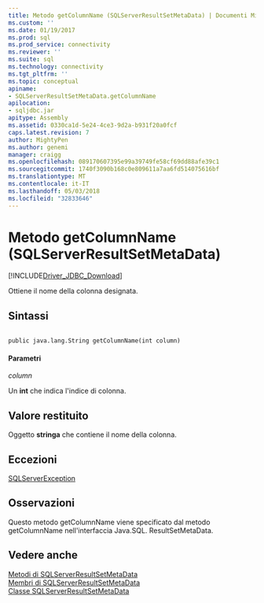 ```yaml
---
title: Metodo getColumnName (SQLServerResultSetMetaData) | Documenti Microsoft
ms.custom: ''
ms.date: 01/19/2017
ms.prod: sql
ms.prod_service: connectivity
ms.reviewer: ''
ms.suite: sql
ms.technology: connectivity
ms.tgt_pltfrm: ''
ms.topic: conceptual
apiname:
- SQLServerResultSetMetaData.getColumnName
apilocation:
- sqljdbc.jar
apitype: Assembly
ms.assetid: 0330ca1d-5e24-4ce3-9d2a-b931f20a0fcf
caps.latest.revision: 7
author: MightyPen
ms.author: genemi
manager: craigg
ms.openlocfilehash: 089170607395e99a39749fe58cf69dd88afe39c1
ms.sourcegitcommit: 1740f3090b168c0e809611a7aa6fd514075616bf
ms.translationtype: MT
ms.contentlocale: it-IT
ms.lasthandoff: 05/03/2018
ms.locfileid: "32833646"
---
```

# <a name="getcolumnname-method-sqlserverresultsetmetadata"></a>Metodo getColumnName (SQLServerResultSetMetaData)
[!INCLUDE[Driver_JDBC_Download](../../../includes/driver_jdbc_download.md)]

  Ottiene il nome della colonna designata.  
  
## <a name="syntax"></a>Sintassi  
  
```  
  
public java.lang.String getColumnName(int column)  
```  
  
#### <a name="parameters"></a>Parametri  
 *column*  
  
 Un **int** che indica l'indice di colonna.  
  
## <a name="return-value"></a>Valore restituito  
 Oggetto **stringa** che contiene il nome della colonna.  
  
## <a name="exceptions"></a>Eccezioni  
 [SQLServerException](../../../connect/jdbc/reference/sqlserverexception-class.md)  
  
## <a name="remarks"></a>Osservazioni  
 Questo metodo getColumnName viene specificato dal metodo getColumnName nell'interfaccia Java.SQL. ResultSetMetaData.  
  
## <a name="see-also"></a>Vedere anche  
 [Metodi di SQLServerResultSetMetaData](../../../connect/jdbc/reference/sqlserverresultsetmetadata-methods.md)   
 [Membri di SQLServerResultSetMetaData](../../../connect/jdbc/reference/sqlserverresultsetmetadata-members.md)   
 [Classe SQLServerResultSetMetaData](../../../connect/jdbc/reference/sqlserverresultsetmetadata-class.md)  
  
  
